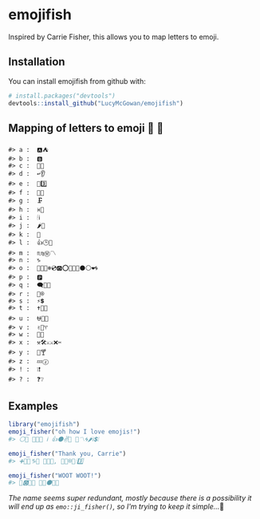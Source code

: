 
<!-- README.md is generated from README.Rmd. Please edit that file -->
emojifish
=========

Inspired by Carrie Fisher, this allows you to map letters to emoji.

Installation
------------

You can install emojifish from github with:

``` r
# install.packages("devtools")
devtools::install_github("LucyMcGowan/emojifish")
```

Mapping of letters to emoji 🎉 👯
-------------------------------

    #> a :  🅰️⛺
    #> b :  🅱️
    #> c :  🥐📞
    #> d :  ↩️👂
    #> e :  📧3️⃣
    #> f :  🥀🎏
    #> g :  🗜
    #> h :  ♓️🙌
    #> i :  🕯ℹ️
    #> j :  🌶🗾
    #> k :  🎋
    #> l :  👍🕒👢
    #> m :  ♏️♍️Ⓜ️〽️
    #> n :  ♑️
    #> o :  🤡😋🙆❄️💿🅾️⭕🔘🔵🔴⚫⚪❤️🌀
    #> p :  🅿️
    #> q :  🗨🍳🎅
    #> r :  🌱®
    #> s :  ⚡️💲
    #> t :  ✝️🌴➕
    #> u :  ⛎🌙👅
    #> v :  ✌️🖖♈️
    #> w :  👐🌵
    #> x :  ⚒🛠⚔️⚔❌✂️
    #> y :  🤸🍸
    #> z :  💤ⓩ
    #> ! :  ❕❗️
    #> ? :  ❓❔

Examples
--------

``` r
library("emojifish")
emoji_fisher("oh how I love emojis!")
#> ⚪🙌 🙌🔵👐 ℹ️ 👍⚫✌️📧 📧〽️🌀🌶ℹ️💲❕
```

``` r
emoji_fisher("Thank you, Carrie")
#> ➕🙌⛺♑️🎋 🤸🙆👅, 🥐⛺®🌱🕯3️⃣
```

``` r
emoji_fisher("WOOT WOOT!")
#> 👐🅾️🤡➕ 🌵🔘⚫🌴❕
```

*The name seems super redundant, mostly because there is a possibility it will end up as `emo::ji_fisher()`, so I'm trying to keep it simple...*🤷
